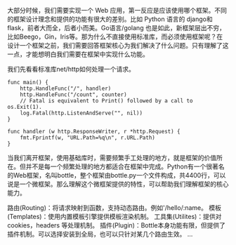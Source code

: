 <!--
 * @Author: your name
 * @Date: 2021-04-16 11:35:29
 * @LastEditTime: 2021-04-16 11:50:57
 * @LastEditors: Please set LastEditors
 * @Description: In User Settings Edit
 * @FilePath: /go_notes/Web框架/readme.md
-->

大部分时候，我们需要实现一个 Web 应用，第一反应是应该使用哪个框架。不同的框架设计理念和提供的功能有很大的差别。比如 Python 语言的 django和flask，前者大而全，后者小而美。Go语言/golang 也是如此，新框架层出不穷，比如Beego，Gin，Iris等。那为什么不直接使用标准库，而必须使用框架呢？在设计一个框架之前，我们需要回答框架核心为我们解决了什么问题。只有理解了这一点，才能想明白我们需要在框架中实现什么功能。

我们先看看标准库net/http如何处理一个请求。

```
func main() {
    http.HandleFunc("/", handler)
    http.HandleFunc("/count", counter)
    // Fatal is equivalent to Print() followed by a call to os.Exit(1).
    log.Fatal(http.ListenAndServe("", nil))
}

func handler (w http.ResponseWriter, r *http.Request) {
    fmt.Fprintf(w, "URL.Path=%q\n", r.URL.Path)
}
```

当我们离开框架，使用基础库时，需要频繁手工处理的地方，就是框架的价值所在。但并不是每一个频繁处理的地方都适合在框架中完成。Python有一个很著名的Web框架，名叫bottle，整个框架由bottle.py一个文件构成，共4400行，可以说是一个微框架。那么理解这个微框架提供的特性，可以帮助我们理解框架的核心能力。

路由(Routing)：将请求映射到函数，支持动态路由。例如'/hello/:name。
模板(Templates)：使用内置模板引擎提供模板渲染机制。
工具集(Utilites)：提供对 cookies，headers 等处理机制。
插件(Plugin)：Bottle本身功能有限，但提供了插件机制。可以选择安装到全局，也可以只针对某几个路由生效。
…